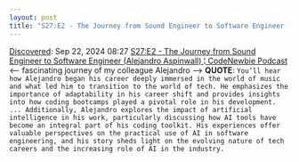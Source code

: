 ```yaml
---
layout: post
title: "S27:E2 - The Journey from Sound Engineer to Software Engineer (Alejandro Aspinwall) ¦ CodeNewbie Podcast"
---
```

[Discovered](http://rolandtanglao.com/2020/07/29/p1-blogthis-checkvist-list-links-to-blog/): Sep 22, 2024 08:27 [S27:E2 - The Journey from Sound Engineer to Software Engineer (Alejandro Aspinwall) ¦ CodeNewbie Podcast](https://www.everand.com/podcast/715250854/S27-E2-The-Journey-from-Sound-Engineer-to-Software-Engineer-Alejandro-Aspinwall-Embracing-AI-for-Personal-and-Professional-Growth) <-- fascinating journey of my colleague Alejandro --> **QUOTE**: `You’ll hear how Alejandro began his career deeply immersed in the world of music and what led him to transition to the world of tech. He emphasizes the importance of adaptability in his career shift and provides insights into how coding bootcamps played a pivotal role in his development. ... Additionally, Alejandro explores the impact of artificial intelligence in his work, particularly discussing how AI tools have become an integral part of his coding toolkit. His experiences offer valuable perspectives on the practical use of AI in software engineering, and his story sheds light on the evolving nature of tech careers and the increasing role of AI in the industry. `
